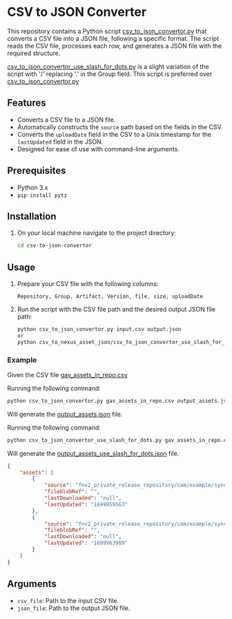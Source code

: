 
# CSV to JSON Converter

This repository contains a Python script [csv_to_json_convertor.py](csv_to_json_convertor.py) that converts a CSV file into a JSON file, following a specific format. The script reads the CSV file, processes each row, and generates a JSON file with the required structure.

[csv_to_json_convertor_use_slash_for_dots.py](csv_to_json_convertor_use_slash_for_dots.py) is a slight variation of the script with '/' replacing '.' in the Group field. This script is preferred over  [csv_to_json_convertor.py](csv_to_json_convertor.py) 

## Features

- Converts a CSV file to a JSON file.
- Automatically constructs the `source` path based on the fields in the CSV.
- Converts the `uploadDate` field in the CSV to a Unix timestamp for the `lastUpdated` field in the JSON.
- Designed for ease of use with command-line arguments.

## Prerequisites

- Python 3.x
- `pip install pytz`

## Installation

1. On your  local machine navigate to the project directory:

   ```bash
   cd csv-to-json-convertor
   ```

## Usage

1. Prepare your CSV file with the following columns:

   ```
   Repository, Group, Artifact, Version, file, size, uploadDate
   ```

2. Run the script with the CSV file path and the desired output JSON file path:

   ```bash
   python csv_to_json_convertor.py input.csv output.json
   or
   python csv_to_nexus_asset_json/csv_to_json_convertor_use_slash_for_dots.py input.csv output.json
   ```

### Example

Given the  CSV file [gav_assets_in_repo.csv](gav_assets_in_repo.csv)

Running the following command:

```bash
python csv_to_json_convertor.py gav_assets_in_repo.csv output_assets.json
```

Will generate the   [output_assets.json](output_assets.json) file.

Running the following command:

```bash
python csv_to_json_convertor_use_slash_for_dots.py gav_assets_in_repo.csv output_assets_use_slash_for_dots.json
```

Will generate the   [output_assets_use_slash_for_dots.json](output_assets_use_slash_for_dots.json) file.

```json
{
    "assets": [
        {
            "source": "fnv2_private_release_repository/com/example/sync/sync4_0/05e3e6f21084f2fbcefc96defe47221533c88f1e/MU5T-14H213-OAC/06917-Sync4-launch-SYNC-v1.9.0-Dev-Sign-Plusone-ALM-Leftover-107-05e3e6f210/MU5T-14H213-OAC-06917-Sync4-launch-SYNC-v1.9.0-Dev-Sign-Plusone-ALM-Leftover-107-05e3e6f210.vbf",
            "fileblobRef": "",
            "lastDownloaded": "null",
            "lastUpdated": "1699959563"
        },
        {
            "source": "fnv2_private_release_repository/com/example/sync/sync4_0/05e3e6f21084f2fbcefc96defe47221533c88f1e/MU5T-14H213-OAC/06920-Sync4-launch-SYNC-v1.9.0-Prod-Sign-Plusone-ALM-Leftover-107-05e3e6f210/MU5T-14H213-OAC-06920-Sync4-launch-SYNC-v1.9.0-Prod-Sign-Plusone-ALM-Leftover-107-05e3e6f210.vbf",
            "fileblobRef": "",
            "lastDownloaded": "null",
            "lastUpdated": "1699963989"
        }
    ]
}
```

## Arguments

- `csv_file`: Path to the input CSV file.
- `json_file`: Path to the output JSON file.


